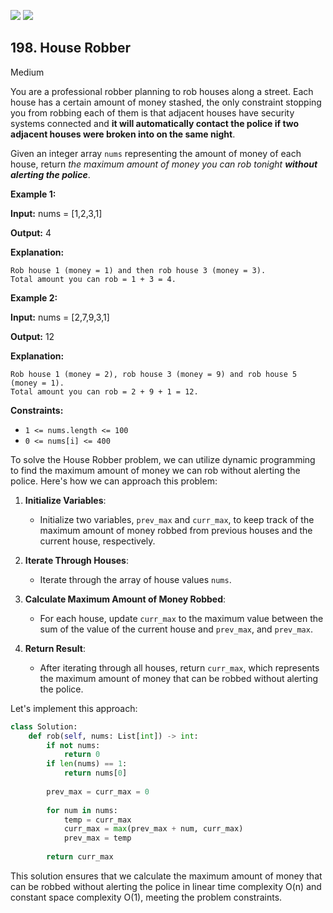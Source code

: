[![](https://img.shields.io/github/stars/LeetCode-in-Python/LeetCode-in-Python?label=Stars&style=flat-square)](https://github.com/LeetCode-in-Python/LeetCode-in-Python)
[![](https://img.shields.io/github/forks/LeetCode-in-Python/LeetCode-in-Python?label=Fork%20me%20on%20GitHub%20&style=flat-square)](https://github.com/LeetCode-in-Python/LeetCode-in-Python/fork)

## 198\. House Robber

Medium

You are a professional robber planning to rob houses along a street. Each house has a certain amount of money stashed, the only constraint stopping you from robbing each of them is that adjacent houses have security systems connected and **it will automatically contact the police if two adjacent houses were broken into on the same night**.

Given an integer array `nums` representing the amount of money of each house, return _the maximum amount of money you can rob tonight **without alerting the police**_.

**Example 1:**

**Input:** nums = [1,2,3,1]

**Output:** 4

**Explanation:**

    Rob house 1 (money = 1) and then rob house 3 (money = 3).
    Total amount you can rob = 1 + 3 = 4. 

**Example 2:**

**Input:** nums = [2,7,9,3,1]

**Output:** 12

**Explanation:**

    Rob house 1 (money = 2), rob house 3 (money = 9) and rob house 5 (money = 1).
    Total amount you can rob = 2 + 9 + 1 = 12. 

**Constraints:**

*   `1 <= nums.length <= 100`
*   `0 <= nums[i] <= 400`

To solve the House Robber problem, we can utilize dynamic programming to find the maximum amount of money we can rob without alerting the police. Here's how we can approach this problem:

1. **Initialize Variables**:
   - Initialize two variables, `prev_max` and `curr_max`, to keep track of the maximum amount of money robbed from previous houses and the current house, respectively.

2. **Iterate Through Houses**:
   - Iterate through the array of house values `nums`.
   
3. **Calculate Maximum Amount of Money Robbed**:
   - For each house, update `curr_max` to the maximum value between the sum of the value of the current house and `prev_max`, and `prev_max`.
   
4. **Return Result**:
   - After iterating through all houses, return `curr_max`, which represents the maximum amount of money that can be robbed without alerting the police.

Let's implement this approach:

```python
class Solution:
    def rob(self, nums: List[int]) -> int:
        if not nums:
            return 0
        if len(nums) == 1:
            return nums[0]
        
        prev_max = curr_max = 0
        
        for num in nums:
            temp = curr_max
            curr_max = max(prev_max + num, curr_max)
            prev_max = temp
        
        return curr_max
```

This solution ensures that we calculate the maximum amount of money that can be robbed without alerting the police in linear time complexity O(n) and constant space complexity O(1), meeting the problem constraints.